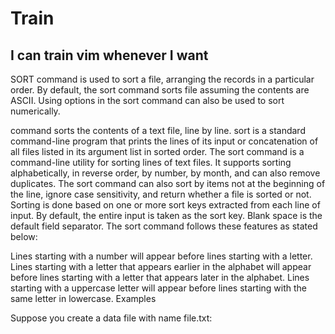 # Train
## I can train vim whenever I want


SORT command is used to sort a file, arranging the records in a particular order. By default, the sort command sorts file assuming the contents are ASCII. Using options in the sort command can also be used to sort numerically. 

command sorts the contents of a text file, line by line.
sort is a standard command-line program that prints the lines of its input or concatenation of all files listed in its argument list in sorted order.
The sort command is a command-line utility for sorting lines of text files. It supports sorting alphabetically, in reverse order, by number, by month, and can also remove duplicates.
The sort command can also sort by items not at the beginning of the line, ignore case sensitivity, and return whether a file is sorted or not. Sorting is done based on one or more sort keys extracted from each line of input.
By default, the entire input is taken as the sort key. Blank space is the default field separator.
The sort command follows these features as stated below:  

Lines starting with a number will appear before lines starting with a letter.
Lines starting with a letter that appears earlier in the alphabet will appear before lines starting with a letter that appears later in the alphabet.
Lines starting with a uppercase letter will appear before lines starting with the same letter in lowercase.
Examples

Suppose you create a data file with name file.txt: 
